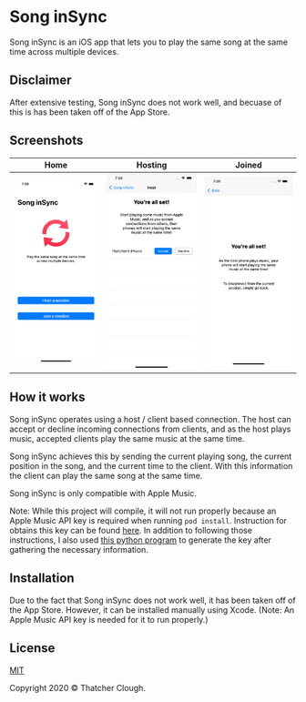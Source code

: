 # Song inSync
Song inSync is an iOS app that lets you to play the same song at the same time across multiple devices.

## Disclaimer
After extensive testing, Song inSync does not work well, and becuase of this is has been taken off of the App Store.

## Screenshots
Home|Hosting|Joined
:-------------------------:|:-------------------------:|:-------------------------:
![](./images/1.png)|![](./images/2.png)|![](./images/3.png)

## How it works
Song inSync operates using a host / client based connection.
The host can accept or decline incoming connections from clients, and as the host plays music, accepted clients play the same music at the same time.

Song inSync achieves this by sending the current playing song, the current position in the song, and the current time to the client.
With this information the client can play the same song at the same time.

Song inSync is only compatible with Apple Music.

Note: While this project will compile, it will not run properly because an Apple Music API key is required when running ``pod install``. 
Instruction for obtains this key can be found [here](https://developer.apple.com/documentation/applemusicapi/getting_keys_and_creating_tokens). 
In addition to following those instructions, I also used [this python program](https://github.com/pelauimagineering/apple-music-token-generator) to generate the key after gathering the necessary information. 

## Installation
Due to the fact that Song inSync does not work well, it has been taken off of the App Store. However, it can be installed manually using Xcode. (Note: An Apple Music API key is needed for it to run properly.) 

## License
[MIT](https://choosealicense.com/licenses/mit/)

Copyright 2020 © Thatcher Clough.

